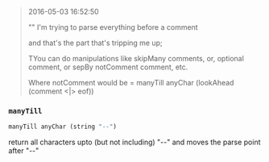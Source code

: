 
> 2016-05-03 16:52:50
>
> "<chipf0rk>"	I'm trying to parse everything before a comment
>
> <chipf0rk>	and that's the part that's tripping me up;
>
> <nitrix>	TYou can do manipulations like skipMany comments, or, optional comment, or sepBy notComment comment, etc.
>
> <nitrix>	Where notComment would be = manyTill anyChar (lookAhead (comment <|> eof))


### `manyTill`

```haskell
manyTill anyChar (string "--")
```
return all characters upto (but not including) "--" and moves the parse point after "--"
